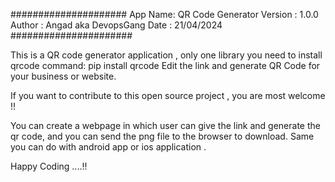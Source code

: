 #####################
App Name: QR Code Generator
Version : 1.0.0
Author : Angad aka DevopsGang
Date : 21/04/2024
######################


This is a QR code generator application , only one library you need to install qrcode
command: pip install qrcode
Edit the link and generate QR Code for your business or website.

If you want to contribute to this open source project , you are most welcome !!

You can create a webpage in which user can give the link and generate the qr code, and you can send the png file to the browser to download.
Same you can do with android app or ios application .

Happy Coding ....!!
